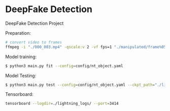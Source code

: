 # DeepFake Detection

DeepFake Detection Project

Preparation:

```bash
# convert video to frames
ffmpeg -i "./000_003.mp4" -qscale:v 2 -vf fps=1 "./manipulated/frame%05d.jpg"
```

Model training:

```bash
$ python3 main.py fit --config=config/nt_object.yaml
```

Model Testing:

```bash
$ python3 main.py test --config=config/nt_object.yaml --ckpt_path="./lightning_logs/version_0/checkpoints/epoch=0-step=38035.ckpt"
```

Tensorboard:

```bash
tensorboard --logdir=./lightning_logs/ --port=3414
```